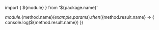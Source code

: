 import { ${module} } from '${package.name}'

${module}.${method.name}(${example.params})
    .then(${method.result.name} => {
        console.log(${method.result.name})
    })